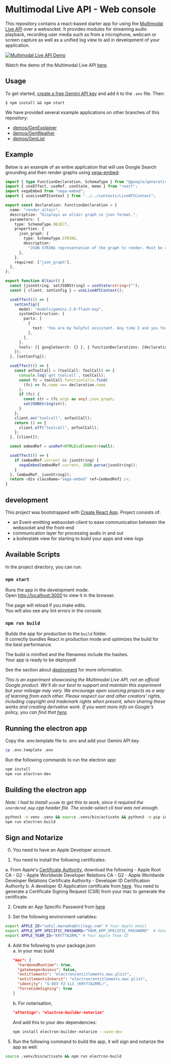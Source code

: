 # Multimodal Live API - Web console

This repository contains a react-based starter app for using the [Multimodal Live API](<[https://ai.google.dev/gemini-api](https://ai.google.dev/api/multimodal-live)>) over a websocket. It provides modules for streaming audio playback, recording user media such as from a microphone, webcam or screen capture as well as a unified log view to aid in development of your application.

[![Multimodal Live API Demo](readme/thumbnail.png)](https://www.youtube.com/watch?v=J_q7JY1XxFE)

Watch the demo of the Multimodal Live API [here](https://www.youtube.com/watch?v=J_q7JY1XxFE).

## Usage

To get started, [create a free Gemini API key](https://aistudio.google.com/apikey) and add it to the `.env` file. Then:

```
$ npm install && npm start
```

We have provided several example applications on other branches of this repository:

- [demos/GenExplainer](https://github.com/google-gemini/multimodal-live-api-web-console/tree/demos/genexplainer)
- [demos/GenWeather](https://github.com/google-gemini/multimodal-live-api-web-console/tree/demos/genweather)
- [demos/GenList](https://github.com/google-gemini/multimodal-live-api-web-console/tree/demos/genlist)

## Example

Below is an example of an entire application that will use Google Search grounding and then render graphs using [vega-embed](https://github.com/vega/vega-embed):

```typescript
import { type FunctionDeclaration, SchemaType } from "@google/generative-ai";
import { useEffect, useRef, useState, memo } from "react";
import vegaEmbed from "vega-embed";
import { useLiveAPIContext } from "../../contexts/LiveAPIContext";

export const declaration: FunctionDeclaration = {
  name: "render_altair",
  description: "Displays an altair graph in json format.",
  parameters: {
    type: SchemaType.OBJECT,
    properties: {
      json_graph: {
        type: SchemaType.STRING,
        description:
          "JSON STRING representation of the graph to render. Must be a string, not a json object",
      },
    },
    required: ["json_graph"],
  },
};

export function Altair() {
  const [jsonString, setJSONString] = useState<string>("");
  const { client, setConfig } = useLiveAPIContext();

  useEffect(() => {
    setConfig({
      model: "models/gemini-2.0-flash-exp",
      systemInstruction: {
        parts: [
          {
            text: 'You are my helpful assistant. Any time I ask you for a graph call the "render_altair" function I have provided you. Dont ask for additional information just make your best judgement.',
          },
        ],
      },
      tools: [{ googleSearch: {} }, { functionDeclarations: [declaration] }],
    });
  }, [setConfig]);

  useEffect(() => {
    const onToolCall = (toolCall: ToolCall) => {
      console.log(`got toolcall`, toolCall);
      const fc = toolCall.functionCalls.find(
        (fc) => fc.name === declaration.name
      );
      if (fc) {
        const str = (fc.args as any).json_graph;
        setJSONString(str);
      }
    };
    client.on("toolcall", onToolCall);
    return () => {
      client.off("toolcall", onToolCall);
    };
  }, [client]);

  const embedRef = useRef<HTMLDivElement>(null);

  useEffect(() => {
    if (embedRef.current && jsonString) {
      vegaEmbed(embedRef.current, JSON.parse(jsonString));
    }
  }, [embedRef, jsonString]);
  return <div className="vega-embed" ref={embedRef} />;
}
```

## development

This project was bootstrapped with [Create React App](https://github.com/facebook/create-react-app).
Project consists of:

- an Event-emitting websocket-client to ease communication between the websocket and the front-end
- communication layer for processing audio in and out
- a boilerplate view for starting to build your apps and view logs

## Available Scripts

In the project directory, you can run:

### `npm start`

Runs the app in the development mode.\
Open [http://localhost:3000](http://localhost:3000) to view it in the browser.

The page will reload if you make edits.\
You will also see any lint errors in the console.

### `npm run build`

Builds the app for production to the `build` folder.\
It correctly bundles React in production mode and optimizes the build for the best performance.

The build is minified and the filenames include the hashes.\
Your app is ready to be deployed!

See the section about [deployment](https://facebook.github.io/create-react-app/docs/deployment) for more information.

_This is an experiment showcasing the Multimodal Live API, not an official Google product. We’ll do our best to support and maintain this experiment but your mileage may vary. We encourage open sourcing projects as a way of learning from each other. Please respect our and other creators' rights, including copyright and trademark rights when present, when sharing these works and creating derivative work. If you want more info on Google's policy, you can find that [here](https://developers.google.com/terms/site-policies)._

## Running the electron app

Copy the .env.template file to .env and add your Gemini API key.

```bash
cp .env.template .env
```

Run the following commands to run the electron app:

```bash
npm install
npm run electron-dev
```

## Building the electron app

_Note: I had to install `xcode` to get this to work, since it required the `unordered_map` cpp header file. The xcode-select cli tool was not enough._

```bash
python3 -m venv .venv && source .venv/bin/activate && python3 -m pip install setuptools
npm run electron-build
```

## Sign and Notarize

0. You need to have an Apple Developer account.

1. You need to install the following certificates:

a. From Apple's [Certificate Authority](https://www.apple.com/certificateauthority/), download the following - Apple Root CA - G2 - Apple Worldwide Developer Relations CA - G2 - Apple Worldwide Developer Relations Certificate Authority - Developer ID Certification Authority
b. A developer ID Application certificate from [here](https://developer.apple.com/account/resources/certificates/add). You need to generate a Certificate Signing Request (CSR) from your mac to generate the certificate.

2. Create an App Specific Password from [here](https://appleid.apple.com/account/manage)

3. Set the following environment variables:

```bash
export APPLE_ID="sahil.marwaha@trilogy.com" # Your Apple email
export APPLE_APP_SPECIFIC_PASSWORD="YOUR_APP_SPECIFIC_PASSWORD"  # Generate this at appleid.apple.com
export APPLE_TEAM_ID="KRY77A2RML" # Your Apple Team ID
```

4. Add the following to your package.json:  
   a. In your mac build

   ```json
   "mac": {
     "hardenedRuntime": true,
     "gatekeeperAssess": false,
     "entitlements": "electron/entitlements.mac.plist",
     "entitlementsInherit": "electron/entitlements.mac.plist",
     "identity": "G-DEV FZ-LLC (KRY77A2RML)",
     "forceCodeSigning": true
   }
   ```

   b. For notarisation,

   ```json
   "afterSign": "electron-builder-notarize"
   ```

   And add this to your dev dependencies:

   ```bash
   npm install electron-builder-notarize --save-dev
   ```

5. Run the following command to build the app, it will sign and notarize the app as well:

```bash
source .venv/bin/activate && npm run electron-build
```
